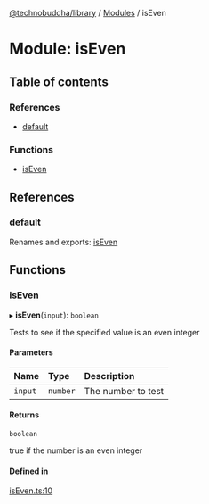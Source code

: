 [@technobuddha/library](../../README.md) / [Modules](../Modules.md) / isEven

# Module: isEven

## Table of contents

### References

- [default](isEven.md#default)

### Functions

- [isEven](isEven.md#iseven)

## References

### default

Renames and exports: [isEven](isEven.md#iseven)

## Functions

### isEven

▸ **isEven**(`input`): `boolean`

Tests to see if the specified value is an even integer

#### Parameters

| Name | Type | Description |
| :------ | :------ | :------ |
| `input` | `number` | The number to test |

#### Returns

`boolean`

true if the number is an even integer

#### Defined in

[isEven.ts:10](../../src/isEven.ts#L10)
